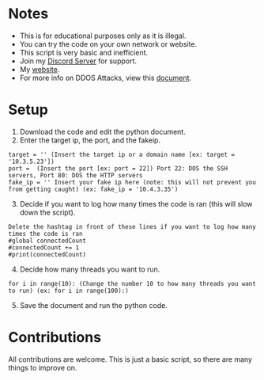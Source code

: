 # Notes
- This is for educational purposes only as it is illegal.
- You can try the code on your own network or website.
- This script is very basic and inefficient.
- Join my [Discord Server](https://discord.com/invite/VNAQrkQ) for support.
- My [website](https://oblivionghoul.com/).
- For more info on DDOS Attacks, view this [document](https://its.fsu.edu/sites/g/files/imported/storage/original/application/dfd40f8b7415faa8fc306afa529520da.pdf).

# Setup
1. Download the code and edit the python document.
2. Enter the target ip, the port, and the fakeip.
```
target = '' (Insert the target ip or a domain name [ex: target = '10.3.5.23'])
port =  (Insert the port [ex: port = 22]) Port 22: DOS the SSH servers, Port 80: DOS the HTTP servers
fake_ip = '' Insert your fake ip here (note: this will not prevent you from getting caught) (ex: fake_ip = '10.4.3.35')
```
3. Decide if you want to log how many times the code is ran (this will slow down the script).
```
Delete the hashtag in front of these lines if you want to log how many times the code is ran
#global connectedCount
#connectedCount += 1
#print(connectedCount)
```
4. Decide how many threads you want to run.
```
for i in range(10): (Change the number 10 to how many threads you want to run) (ex: for i in range(100):)
```
5. Save the document and run the python code.

# Contributions
All contributions are welcome. This is just a basic script, so there are many things to improve on.
